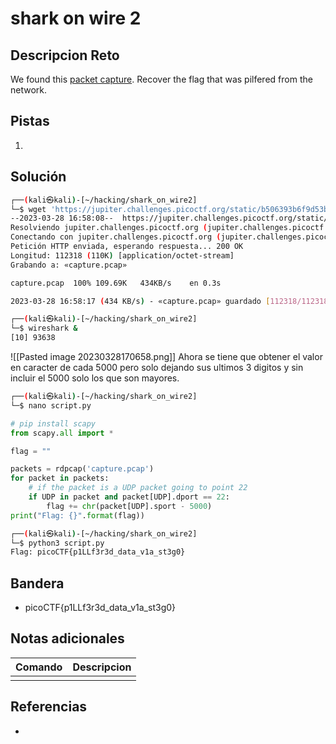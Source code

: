 # shark on wire 2

## Descripcion Reto
We found this [packet capture](https://jupiter.challenges.picoctf.org/static/b506393b6f9d53b94011df000c534759/capture.pcap). Recover the flag that was pilfered from the network.

## Pistas
1. 

## Solución
```bash
┌──(kali㉿kali)-[~/hacking/shark_on_wire2]
└─$ wget 'https://jupiter.challenges.picoctf.org/static/b506393b6f9d53b94011df000c534759/capture.pcap'
--2023-03-28 16:58:08--  https://jupiter.challenges.picoctf.org/static/b506393b6f9d53b94011df000c534759/capture.pcap
Resolviendo jupiter.challenges.picoctf.org (jupiter.challenges.picoctf.org)... 3.131.60.8
Conectando con jupiter.challenges.picoctf.org (jupiter.challenges.picoctf.org)[3.131.60.8]:443... conectado.
Petición HTTP enviada, esperando respuesta... 200 OK
Longitud: 112318 (110K) [application/octet-stream]
Grabando a: «capture.pcap»

capture.pcap  100% 109.69K   434KB/s    en 0.3s       

2023-03-28 16:58:17 (434 KB/s) - «capture.pcap» guardado [112318/112318]

┌──(kali㉿kali)-[~/hacking/shark_on_wire2]
└─$ wireshark &
[10] 93638
```
![[Pasted image 20230328170658.png]]
Ahora se tiene que obtener el valor en caracter de cada 5000 pero solo dejando sus ultimos 3 digitos y sin incluir el 5000 solo los que son mayores.
```bash
┌──(kali㉿kali)-[~/hacking/shark_on_wire2]
└─$ nano script.py
```
```python
# pip install scapy
from scapy.all import *

flag = ""

packets = rdpcap('capture.pcap')
for packet in packets:
    # if the packet is a UDP packet going to point 22
    if UDP in packet and packet[UDP].dport == 22:
        flag += chr(packet[UDP].sport - 5000)
print("Flag: {}".format(flag))
```
```bash
┌──(kali㉿kali)-[~/hacking/shark_on_wire2]
└─$ python3 script.py   
Flag: picoCTF{p1LLf3r3d_data_v1a_st3g0}
```
## Bandera
* picoCTF{p1LLf3r3d_data_v1a_st3g0}

## Notas adicionales
| Comando | Descripcion |
|---------|-------------|
|  |  |

## Referencias
- []()